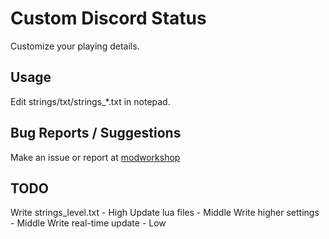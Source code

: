 # Custom Discord Status

Customize your playing details.

## Usage

Edit strings/txt/strings_*.txt in notepad.

## Bug Reports / Suggestions

Make an issue or report at [modworkshop](http://modwork.shop/21952)

## TODO

Write strings_level.txt - High
Update lua files - Middle
Write higher settings - Middle
Write real-time update - Low